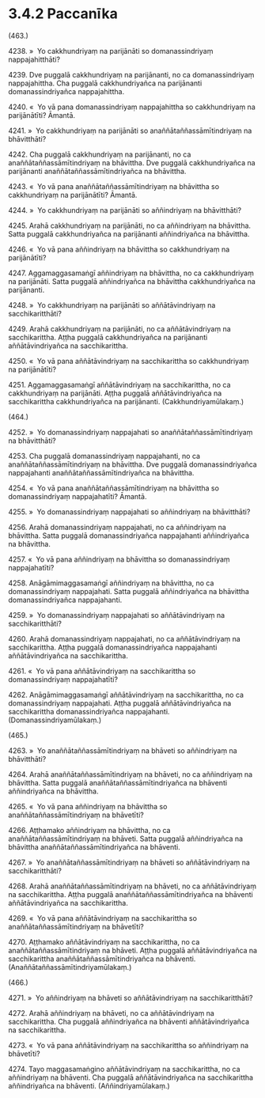 

# 3.4.2 Paccanīka




(463.)

4238\. »  Yo cakkhundriyaṃ na parijānāti so domanassindriyaṃ nappajahitthāti?

4239\. Dve puggalā cakkhundriyaṃ na parijānanti, no ca domanassindriyaṃ nappajahittha. Cha puggalā cakkhundriyañca na parijānanti domanassindriyañca nappajahittha.

4240\. «  Yo vā pana domanassindriyaṃ nappajahittha so cakkhundriyaṃ na parijānātīti? Āmantā.

4241\. »  Yo cakkhundriyaṃ na parijānāti so anaññātaññassāmītindriyaṃ na bhāvitthāti?

4242\. Cha puggalā cakkhundriyaṃ na parijānanti, no ca anaññātaññassāmītindriyaṃ na bhāvittha. Dve puggalā cakkhundriyañca na parijānanti anaññātaññassāmītindriyañca na bhāvittha.

4243\. «  Yo vā pana anaññātaññassāmītindriyaṃ na bhāvittha so cakkhundriyaṃ na parijānātīti? Āmantā.

4244\. »  Yo cakkhundriyaṃ na parijānāti so aññindriyaṃ na bhāvitthāti?

4245\. Arahā cakkhundriyaṃ na parijānāti, no ca aññindriyaṃ na bhāvittha. Satta puggalā cakkhundriyañca na parijānanti aññindriyañca na bhāvittha.

4246\. «  Yo vā pana aññindriyaṃ na bhāvittha so cakkhundriyaṃ na parijānātīti?

4247\. Aggamaggasamaṅgī aññindriyaṃ na bhāvittha, no ca cakkhundriyaṃ na parijānāti. Satta puggalā aññindriyañca na bhāvittha cakkhundriyañca na parijānanti.

4248\. »  Yo cakkhundriyaṃ na parijānāti so aññātāvindriyaṃ na sacchikaritthāti?

4249\. Arahā cakkhundriyaṃ na parijānāti, no ca aññātāvindriyaṃ na sacchikarittha. Aṭṭha puggalā cakkhundriyañca na parijānanti aññātāvindriyañca na sacchikarittha.

4250\. «  Yo vā pana aññātāvindriyaṃ na sacchikarittha so cakkhundriyaṃ na parijānātīti?

4251\. Aggamaggasamaṅgī aññātāvindriyaṃ na sacchikarittha, no ca cakkhundriyaṃ na parijānāti. Aṭṭha puggalā aññātāvindriyañca na sacchikarittha cakkhundriyañca na parijānanti. (Cakkhundriyamūlakaṃ.)

(464.)

4252\. »  Yo domanassindriyaṃ nappajahati so anaññātaññassāmītindriyaṃ na bhāvitthāti?

4253\. Cha puggalā domanassindriyaṃ nappajahanti, no ca anaññātaññassāmītindriyaṃ na bhāvittha. Dve puggalā domanassindriyañca nappajahanti anaññātaññassāmītindriyañca na bhāvittha.

4254\. «  Yo vā pana anaññātaññassāmītindriyaṃ na bhāvittha so domanassindriyaṃ nappajahatīti? Āmantā.

4255\. »  Yo domanassindriyaṃ nappajahati so aññindriyaṃ na bhāvitthāti?

4256\. Arahā domanassindriyaṃ nappajahati, no ca aññindriyaṃ na bhāvittha. Satta puggalā domanassindriyañca nappajahanti aññindriyañca na bhāvittha.

4257\. «  Yo vā pana aññindriyaṃ na bhāvittha so domanassindriyaṃ nappajahatīti?

4258\. Anāgāmimaggasamaṅgī aññindriyaṃ na bhāvittha, no ca domanassindriyaṃ nappajahati. Satta puggalā aññindriyañca na bhāvittha domanassindriyañca nappajahanti.

4259\. »  Yo domanassindriyaṃ nappajahati so aññātāvindriyaṃ na sacchikaritthāti?

4260\. Arahā domanassindriyaṃ nappajahati, no ca aññātāvindriyaṃ na sacchikarittha. Aṭṭha puggalā domanassindriyañca nappajahanti aññātāvindriyañca na sacchikarittha.

4261\. «  Yo vā pana aññātāvindriyaṃ na sacchikarittha so domanassindriyaṃ nappajahatīti?

4262\. Anāgāmimaggasamaṅgī aññātāvindriyaṃ na sacchikarittha, no ca domanassindriyaṃ nappajahati. Aṭṭha puggalā aññātāvindriyañca na sacchikarittha domanassindriyañca nappajahanti. (Domanassindriyamūlakaṃ.)

(465.)

4263\. »  Yo anaññātaññassāmītindriyaṃ na bhāveti so aññindriyaṃ na bhāvitthāti?

4264\. Arahā anaññātaññassāmītindriyaṃ na bhāveti, no ca aññindriyaṃ na bhāvittha. Satta puggalā anaññātaññassāmītindriyañca na bhāventi aññindriyañca na bhāvittha.

4265\. «  Yo vā pana aññindriyaṃ na bhāvittha so anaññātaññassāmītindriyaṃ na bhāvetīti?

4266\. Aṭṭhamako aññindriyaṃ na bhāvittha, no ca anaññātaññassāmītindriyaṃ na bhāveti. Satta puggalā aññindriyañca na bhāvittha anaññātaññassāmītindriyañca na bhāventi.

4267\. »  Yo anaññātaññassāmītindriyaṃ na bhāveti so aññātāvindriyaṃ na sacchikaritthāti?

4268\. Arahā anaññātaññassāmītindriyaṃ na bhāveti, no ca aññātāvindriyaṃ na sacchikarittha. Aṭṭha puggalā anaññātaññassāmītindriyañca na bhāventi aññātāvindriyañca na sacchikarittha.

4269\. «  Yo vā pana aññātāvindriyaṃ na sacchikarittha so anaññātaññassāmītindriyaṃ na bhāvetīti?

4270\. Aṭṭhamako aññātāvindriyaṃ na sacchikarittha, no ca anaññātaññassāmītindriyaṃ na bhāveti. Aṭṭha puggalā aññātāvindriyañca na sacchikarittha anaññātaññassāmītindriyañca na bhāventi. (Anaññātaññassāmītindriyamūlakaṃ.)

(466.)

4271\. »  Yo aññindriyaṃ na bhāveti so aññātāvindriyaṃ na sacchikaritthāti?

4272\. Arahā aññindriyaṃ na bhāveti, no ca aññātāvindriyaṃ na sacchikarittha. Cha puggalā aññindriyañca na bhāventi aññātāvindriyañca na sacchikarittha.

4273\. «  Yo vā pana aññātāvindriyaṃ na sacchikarittha so aññindriyaṃ na bhāvetīti?

4274\. Tayo maggasamaṅgino aññātāvindriyaṃ na sacchikarittha, no ca aññindriyaṃ na bhāventi. Cha puggalā aññātāvindriyañca na sacchikarittha aññindriyañca na bhāventi. (Aññindriyamūlakaṃ.)



